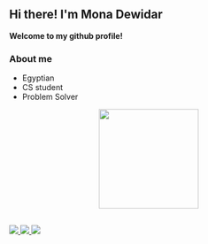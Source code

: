 ## Hi there! I'm Mona Dewidar

**Welcome to my github profile!**

### About me

- Egyptian
- CS student
- Problem Solver

<!--<div align="center">
<!--   <a href="https://github.com/MonaDewidar">  -->
<!--    <img height="180em" src="https://github-readme-stats.vercel.app/api?username=MonaDewidar&show_icons=true&theme=algolia&include_all_commits=true&count_private=true"/> -->
<!--    <img height="180em" src="https://github-readme-stats.vercel.app/api/top-langs/?username=MonaDewidar&layout=compact&langs_count=7&theme=algolia"/>  -->
<!--  </div>  -->

  <div align="center">
  <a href="https://github.com/MonaDewidar"> 
<!--    <img height="180em" src="https://github-readme-stats.vercel.app/api?username=MonaDewidar&show_icons=true&theme=algolia&include_all_commits=true&count_private=true"/> -->
   <img height="180em" src="https://github-readme-stats.vercel.app/api/top-langs/?username=MonaDewidar&layout=compact&langs_count=7&theme=algolia"/> 
  </a>
</div>

##

<div>
  <a href="https://t.me/MonaDewidar" target="_blank">
   <img src="https://img.shields.io/badge/Telegram-2CA5E0?style=for-the-badge&logo=telegram&logoColor=white" target="_blank">
  </a> 
  <a href = "monadewidar02@gmail.com">
    <img src="https://img.shields.io/badge/Gmail-D14836?style=for-the-badge&logo=gmail&logoColor=white" target="_blank">
  </a>
  <a href="https://www.linkedin.com/in/mona-dewidar-7169b42a9" target="_blank">
    <img src="https://img.shields.io/badge/LinkedIn-0077B5?style=for-the-badge&logo=linkedin&logoColor=white" target="_blank">
  </a>
</div>
